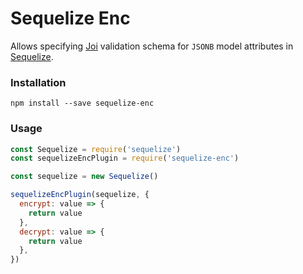 # Sequelize Enc

Allows specifying [Joi](https://github.com/hapijs/joi) validation schema for `JSONB` model attributes in [Sequelize](https://github.com/sequelize/sequelize).

### Installation

```
npm install --save sequelize-enc
```

### Usage

```js
const Sequelize = require('sequelize')
const sequelizeEncPlugin = require('sequelize-enc')

const sequelize = new Sequelize()

sequelizeEncPlugin(sequelize, {
  encrypt: value => {
    return value
  },
  decrypt: value => {
    return value
  },
})
```
